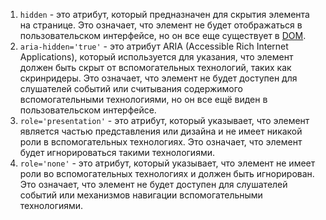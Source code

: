 1. `hidden` - это атрибут, который предназначен для скрытия элемента на странице. Это означает, что элемент не будет отображаться в пользовательском интерфейсе, но он все еще существует в [DOM](/js/dom).
2. `aria-hidden='true'` - это атрибут ARIA (Accessible Rich Internet Applications), который используется для указания, что элемент должен быть скрыт от вспомогательных технологий, таких как скринридеры. Это означает, что элемент не будет доступен для слушателей событий или считывания содержимого вспомогательными технологиями, но он все ещё виден в пользовательском интерфейсе.
3. `role='presentation'` - это атрибут, который указывает, что элемент является частью представления или дизайна и не имеет никакой роли в вспомогательных технологиях. Это означает, что элемент будет игнорироваться такими технологиями.
4. `role='none'` - это атрибут, который указывает, что элемент не имеет роли во вспомогательных технологиях и должен быть игнорирован. Это означает, что элемент не будет доступен для слушателей событий или механизмов навигации вспомогательными технологиями.
